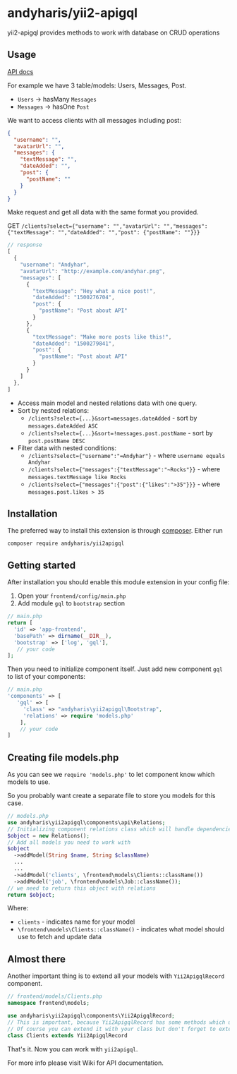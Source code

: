 andyharis/yii2-apigql
==========
yii2-apigql provides methods to work with database on CRUD operations

Usage
---
[API docs](docs.md) 

For example we have 3 table/models: Users, Messages, Post.

* `Users` -> hasMany `Messages`
* `Messages` -> hasOne `Post`

We want to access clients with all messages including post:
```json
{
  "username": "",
  "avatarUrl": "",
  "messages": {
    "textMessage": "",
    "dateAdded": "",
    "post": {
      "postName": ""
    }
  }
}
```
Make request and get all data with the same format you provided.

GET `/clients?select={"username": "","avatarUrl": "","messages": {"textMessage": "","dateAdded": "","post": {"postName": ""}}}`
```javascript
// response
[
  {
    "username": "Andyhar",
    "avatarUrl": "http://example.com/andyhar.png",
    "messages": [
      {
        "textMessage": "Hey what a nice post!",
        "dateAdded": "1500276704",
        "post": {
          "postName": "Post about API"
        }
      },
      {
        "textMessage": "Make more posts like this!",
        "dateAdded": "1500279841",
        "post": {
          "postName": "Post about API"
        }
      }
    ]
  },
]
```
* Access main model and nested relations data with one query.
* Sort by nested relations:
  * `/clients?select={...}&sort=messages.dateAdded` - sort by `messages.dateAdded ASC`
  * `/clients?select={...}&sort=!messages.post.postName` - sort by `post.postName DESC`
* Filter data with nested conditions:
  * `/clients?select={"username":"=Andyhar"}` - where `username equals Andyhar`
  * `/clients?select={"messages":{"textMessage":"~Rocks"}}` - where `messages.textMessage like Rocks`
  * `/clients?select={"messages":{"post":{"likes":">35"}}}` - where `messages.post.likes > 35`


Installation
------------

The preferred way to install this extension is through [composer](http://getcomposer.org/download/).
Either run
```
composer require andyharis/yii2apigql
```


Getting started
---
After installation you should enable this module extension in your config file:
1. Open your `frontend/config/main.php`
2. Add module `gql` to `bootstrap` section
```php
// main.php
return [
  'id' => 'app-frontend',
  'basePath' => dirname(__DIR__),
  'bootstrap' => ['log', 'gql'],
   // your code
];
``` 
Then you need to initialize component itself.
Just add new component `gql` to list of your components:
```php
// main.php
'components' => [
   'gql' => [
     'class' => "andyharis\yii2apigql\Bootstrap",
     'relations' => require 'models.php'
    ],
    // your code
]
```
Creating file models.php
---
As you can see we `require 'models.php'` to let component know which models to use.

So you probably want create a separate file to store you models for this case.
```php
// models.php
use andyharis\yii2apigql\components\api\Relations;
// Initializing component relations class which will handle dependencies
$object = new Relations();
// Add all models you need to work with
$object
  ->addModel(String $name, String $className)
  ...
  ...
  ->addModel('clients', \frontend\models\Clients::className())
  ->addModel('job', \frontend\models\Job::className());
// we need to return this object with relations
return $object;
``` 
Where:
* `clients` - indicates name for your model
* `\frontend\models\Clients::className()` - indicates what model should use to fetch and update data

Almost there
---
Another important thing is to extend all your models with `Yii2ApigqlRecord` component.
```php
// frontend/models/Clients.php
namespace frontend\models;

use andyharis\yii2apigql\components\Yii2ApigqlRecord;
// This is important, because Yii2ApigqlRecord has some methods which use your models to make magic. 
// Of course you can extend it with your class but don't forget to extend Yii2ApigqlRecord
class Clients extends Yii2ApigqlRecord
```
That's it. Now you can work with `yii2apigql`.

For more info please visit Wiki for API documentation.

